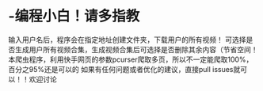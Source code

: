 # -编程小白！请多指教
输入用户名后，程序会在指定地址创建文件夹，下载用户的所有视频！
可选择是否生成用户所有视频合集，生成视频合集后可选择是否删除其余内容（节省空间！
本爬虫程序，利用快手网页的参数pcurser爬取多页，所以不一定能爬取100%，百分之95%还是可以的
如果有任何问题或者优化的建议，直接pull issues就可以！！欢迎讨论
